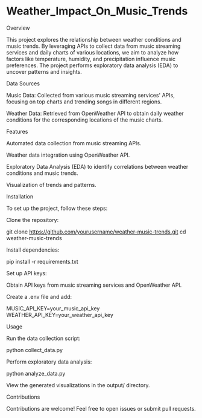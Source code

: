 # Weather_Impact_On_Music_Trends

Overview

This project explores the relationship between weather conditions and music trends. By leveraging APIs to collect data from music streaming services and daily charts of various locations, we aim to analyze how factors like temperature, humidity, and precipitation influence music preferences. The project performs exploratory data analysis (EDA) to uncover patterns and insights.

Data Sources

Music Data: Collected from various music streaming services' APIs, focusing on top charts and trending songs in different regions.

Weather Data: Retrieved from OpenWeather API to obtain daily weather conditions for the corresponding locations of the music charts.

Features

Automated data collection from music streaming APIs.

Weather data integration using OpenWeather API.

Exploratory Data Analysis (EDA) to identify correlations between weather conditions and music trends.

Visualization of trends and patterns.

Installation

To set up the project, follow these steps:

Clone the repository:

git clone https://github.com/yourusername/weather-music-trends.git
cd weather-music-trends

Install dependencies:

pip install -r requirements.txt

Set up API keys:

Obtain API keys from music streaming services and OpenWeather API.

Create a .env file and add:

MUSIC_API_KEY=your_music_api_key
WEATHER_API_KEY=your_weather_api_key

Usage

Run the data collection script:

python collect_data.py

Perform exploratory data analysis:

python analyze_data.py

View the generated visualizations in the output/ directory.

Contributions

Contributions are welcome! Feel free to open issues or submit pull requests.
